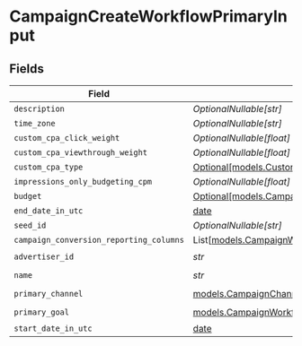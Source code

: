 # CampaignCreateWorkflowPrimaryInput


## Fields

| Field                                                                                                                      | Type                                                                                                                       | Required                                                                                                                   | Description                                                                                                                |
| -------------------------------------------------------------------------------------------------------------------------- | -------------------------------------------------------------------------------------------------------------------------- | -------------------------------------------------------------------------------------------------------------------------- | -------------------------------------------------------------------------------------------------------------------------- |
| `description`                                                                                                              | *OptionalNullable[str]*                                                                                                    | :heavy_minus_sign:                                                                                                         | N/A                                                                                                                        |
| `time_zone`                                                                                                                | *OptionalNullable[str]*                                                                                                    | :heavy_minus_sign:                                                                                                         | N/A                                                                                                                        |
| `custom_cpa_click_weight`                                                                                                  | *OptionalNullable[float]*                                                                                                  | :heavy_minus_sign:                                                                                                         | N/A                                                                                                                        |
| `custom_cpa_viewthrough_weight`                                                                                            | *OptionalNullable[float]*                                                                                                  | :heavy_minus_sign:                                                                                                         | N/A                                                                                                                        |
| `custom_cpa_type`                                                                                                          | [Optional[models.CustomCPAType]](../models/customcpatype.md)                                                               | :heavy_minus_sign:                                                                                                         | N/A                                                                                                                        |
| `impressions_only_budgeting_cpm`                                                                                           | *OptionalNullable[float]*                                                                                                  | :heavy_minus_sign:                                                                                                         | N/A                                                                                                                        |
| `budget`                                                                                                                   | [Optional[models.CampaignWorkflowBudgetInput]](../models/campaignworkflowbudgetinput.md)                                   | :heavy_minus_sign:                                                                                                         | N/A                                                                                                                        |
| `end_date_in_utc`                                                                                                          | [date](https://docs.python.org/3/library/datetime.html#date-objects)                                                       | :heavy_minus_sign:                                                                                                         | N/A                                                                                                                        |
| `seed_id`                                                                                                                  | *OptionalNullable[str]*                                                                                                    | :heavy_minus_sign:                                                                                                         | N/A                                                                                                                        |
| `campaign_conversion_reporting_columns`                                                                                    | List[[models.CampaignWorkflowConversionReportingColumnInput](../models/campaignworkflowconversionreportingcolumninput.md)] | :heavy_minus_sign:                                                                                                         | N/A                                                                                                                        |
| `advertiser_id`                                                                                                            | *str*                                                                                                                      | :heavy_check_mark:                                                                                                         | N/A                                                                                                                        |
| `name`                                                                                                                     | *str*                                                                                                                      | :heavy_check_mark:                                                                                                         | N/A                                                                                                                        |
| `primary_channel`                                                                                                          | [models.CampaignChannelType](../models/campaignchanneltype.md)                                                             | :heavy_check_mark:                                                                                                         | N/A                                                                                                                        |
| `primary_goal`                                                                                                             | [models.CampaignWorkflowROIGoalInput](../models/campaignworkflowroigoalinput.md)                                           | :heavy_check_mark:                                                                                                         | N/A                                                                                                                        |
| `start_date_in_utc`                                                                                                        | [date](https://docs.python.org/3/library/datetime.html#date-objects)                                                       | :heavy_minus_sign:                                                                                                         | N/A                                                                                                                        |